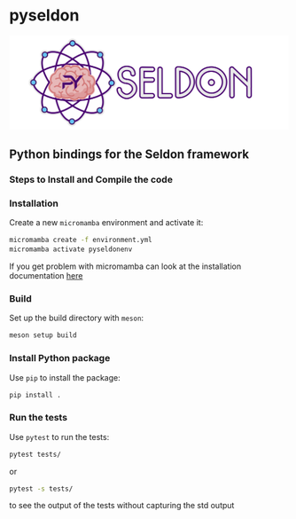 # pyseldon
<img src="./res/logotext.png">

## Python bindings for the Seldon framework

### Steps to Install and Compile the code

### Installation
Create a new `micromamba` environment and activate it:
```bash
micromamba create -f environment.yml
micromamba activate pyseldonenv
```
If you get problem with micromamba can look at the installation documentation [here](https://mamba.readthedocs.io/en/latest/installation/micromamba-installation.html)

### Build
Set up the build directory with `meson`:
```bash
meson setup build
```

### Install Python package
Use `pip` to install the package:
```bash
pip install .
```

### Run the tests
Use `pytest` to run the tests:
```bash
pytest tests/
```
 or

 ```bash
pytest -s tests/
```
to see the output of the tests without capturing the std output